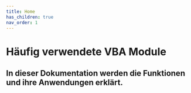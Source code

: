 ```yaml
---
title: Home
has_children: true 
nav_order: 1
---
```


# Häufig verwendete VBA Module

In dieser Dokumentation werden die Funktionen und ihre Anwendungen erklärt.
---
